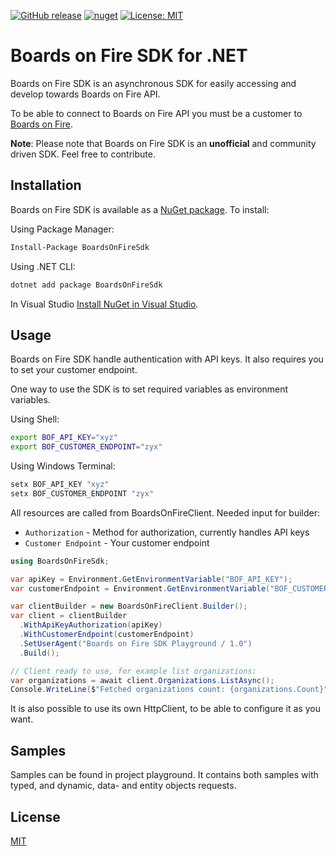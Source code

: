 [![GitHub release](https://img.shields.io/github/release/tobiasrusk/boardsonfire-sdk-dotnet.svg)]() [![nuget](https://img.shields.io/nuget/v/BoardsOnFireSdk.svg)](https://www.nuget.org/packages/BoardsOnFireSdk/) [![License: MIT](https://img.shields.io/badge/License-MIT-yellow.svg)](LICENSE)

# Boards on Fire SDK for .NET
Boards on Fire SDK is an asynchronous SDK for easily accessing and develop towards Boards on Fire API.

To be able to connect to Boards on Fire API you must be a customer to [Boards on Fire](https://boardsonfire.com).

**Note**: Please note that Boards on Fire SDK is an **unofficial** and community driven SDK. Feel free to contribute.

## Installation
Boards on Fire SDK is available as a [NuGet package](https://www.nuget.org/packages/BoardsOnFireSdk/). To install:

Using Package Manager:
```sh
Install-Package BoardsOnFireSdk
```

Using .NET CLI:
```sh
dotnet add package BoardsOnFireSdk
```

In Visual Studio
[Install NuGet in Visual Studio](https://docs.microsoft.com/en-us/nuget/quickstart/install-and-use-a-package-in-visual-studio).

## Usage
Boards on Fire SDK handle authentication with API keys. It also requires you to set your customer endpoint.

One way to use the SDK is to set required variables as environment variables.

Using Shell:
```sh
export BOF_API_KEY="xyz"
export BOF_CUSTOMER_ENDPOINT="zyx"
```

Using Windows Terminal:
```cmd
setx BOF_API_KEY "xyz"
setx BOF_CUSTOMER_ENDPOINT "zyx"
```

All resources are called from BoardsOnFireClient. Needed input for builder:
- `Authorization` - Method for authorization, currently handles API keys
- `Customer Endpoint` - Your customer endpoint

```c#
using BoardsOnFireSdk;

var apiKey = Environment.GetEnvironmentVariable("BOF_API_KEY");
var customerEndpoint = Environment.GetEnvironmentVariable("BOF_CUSTOMER_ENDPOINT");

var clientBuilder = new BoardsOnFireClient.Builder();
var client = clientBuilder
  .WithApiKeyAuthorization(apiKey)
  .WithCustomerEndpoint(customerEndpoint)
  .SetUserAgent("Boards on Fire SDK Playground / 1.0")
  .Build();

// Client ready to use, for example list organizations:
var organizations = await client.Organizations.ListAsync();
Console.WriteLine($"Fetched organizations count: {organizations.Count}");
```

It is also possible to use its own HttpClient, to be able to configure it as you want.

## Samples
Samples can be found in project playground. It contains both samples with typed, and dynamic, data- and entity objects requests.

## License
[MIT](https://github.com/tobiasrusk/boardsonfire-sdk-dotnet/blob/main/LICENSE)
